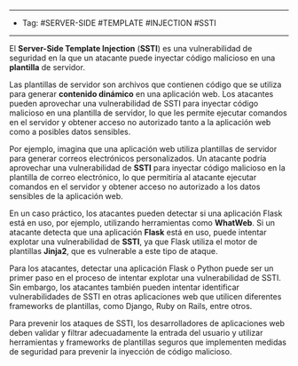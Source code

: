 

----
- Tag: #SERVER-SIDE #TEMPLATE #INJECTION #SSTI
----

El **Server-Side Template Injection** (**SSTI**) es una vulnerabilidad de seguridad en la que un atacante puede inyectar código malicioso en una **plantilla** de servidor.

Las plantillas de servidor son archivos que contienen código que se utiliza para generar **contenido dinámico** en una aplicación web. Los atacantes pueden aprovechar una vulnerabilidad de SSTI para inyectar código malicioso en una plantilla de servidor, lo que les permite ejecutar comandos en el servidor y obtener acceso no autorizado tanto a la aplicación web como a posibles datos sensibles.

Por ejemplo, imagina que una aplicación web utiliza plantillas de servidor para generar correos electrónicos personalizados. Un atacante podría aprovechar una vulnerabilidad de **SSTI** para inyectar código malicioso en la plantilla de correo electrónico, lo que permitiría al atacante ejecutar comandos en el servidor y obtener acceso no autorizado a los datos sensibles de la aplicación web.

En un caso práctico, los atacantes pueden detectar si una aplicación Flask está en uso, por ejemplo, utilizando herramientas como **WhatWeb**. Si un atacante detecta que una aplicación **Flask** está en uso, puede intentar explotar una vulnerabilidad de **SSTI**, ya que Flask utiliza el motor de plantillas **Jinja2**, que es vulnerable a este tipo de ataque.

Para los atacantes, detectar una aplicación Flask o Python puede ser un primer paso en el proceso de intentar explotar una vulnerabilidad de SSTI. Sin embargo, los atacantes también pueden intentar identificar vulnerabilidades de SSTI en otras aplicaciones web que utilicen diferentes frameworks de plantillas, como Django, Ruby on Rails, entre otros.

Para prevenir los ataques de SSTI, los desarrolladores de aplicaciones web deben validar y filtrar adecuadamente la entrada del usuario y utilizar herramientas y frameworks de plantillas seguros que implementen medidas de seguridad para prevenir la inyección de código malicioso.